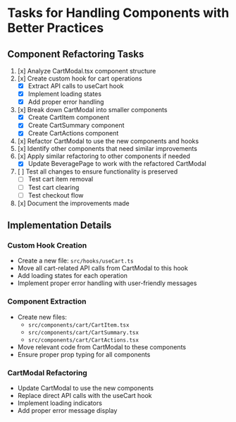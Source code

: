 # Tasks for Handling Components with Better Practices

## Component Refactoring Tasks

1. [x] Analyze CartModal.tsx component structure
2. [x] Create custom hook for cart operations
   - [x] Extract API calls to useCart hook
   - [x] Implement loading states
   - [x] Add proper error handling
3. [x] Break down CartModal into smaller components
   - [x] Create CartItem component
   - [x] Create CartSummary component
   - [x] Create CartActions component
4. [x] Refactor CartModal to use the new components and hooks
5. [x] Identify other components that need similar improvements
6. [x] Apply similar refactoring to other components if needed
   - [x] Update BeveragePage to work with the refactored CartModal
7. [ ] Test all changes to ensure functionality is preserved
   - [ ] Test cart item removal
   - [ ] Test cart clearing
   - [ ] Test checkout flow
8. [x] Document the improvements made

## Implementation Details

### Custom Hook Creation
- Create a new file: `src/hooks/useCart.ts`
- Move all cart-related API calls from CartModal to this hook
- Add loading states for each operation
- Implement proper error handling with user-friendly messages

### Component Extraction
- Create new files:
  - `src/components/cart/CartItem.tsx`
  - `src/components/cart/CartSummary.tsx`
  - `src/components/cart/CartActions.tsx`
- Move relevant code from CartModal to these components
- Ensure proper prop typing for all components

### CartModal Refactoring
- Update CartModal to use the new components
- Replace direct API calls with the useCart hook
- Implement loading indicators
- Add proper error message display